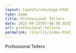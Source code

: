 ```yaml
---
layout: layouts/cms/page.html
type: page
title: Professional Tellers
date: 2022-09-23T07:48:30.929Z
url: professional-tellers
permalink: /{{url}}/index.html
---
```

Professional Tellers